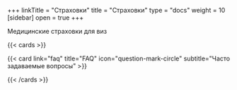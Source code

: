 +++
linkTitle = "Страховки"
title = "Страховки"
type = "docs"
weight = 10
[sidebar]
  open = true
+++

Медицинские страховки для виз

{{< cards >}}

  {{< card link="faq" title="FAQ" icon="question-mark-circle" subtitle="Часто задаваемые вопросы" >}}


{{< /cards >}}
